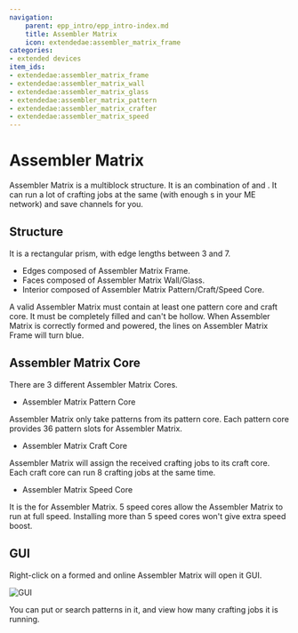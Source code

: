 ```yaml
---
navigation:
    parent: epp_intro/epp_intro-index.md
    title: Assembler Matrix
    icon: extendedae:assembler_matrix_frame
categories:
- extended devices
item_ids:
- extendedae:assembler_matrix_frame
- extendedae:assembler_matrix_wall
- extendedae:assembler_matrix_glass
- extendedae:assembler_matrix_pattern
- extendedae:assembler_matrix_crafter
- extendedae:assembler_matrix_speed
---
```


# Assembler Matrix

<Row>
<BlockImage id="extendedae:assembler_matrix_frame" p:formed="true" p:powered="true" scale="5"></BlockImage>
<BlockImage id="extendedae:assembler_matrix_wall" scale="5"></BlockImage>
<BlockImage id="extendedae:assembler_matrix_glass" scale="5"></BlockImage>
<BlockImage id="extendedae:assembler_matrix_pattern" scale="5"></BlockImage>
<BlockImage id="extendedae:assembler_matrix_crafter" scale="5"></BlockImage>
<BlockImage id="extendedae:assembler_matrix_speed" scale="5"></BlockImage>
</Row>

Assembler Matrix is a multiblock structure. It is an combination of <ItemLink id="ae2:molecular_assembler" /> and <ItemLink id="ae2:pattern_provider" />.
It can run a lot of crafting jobs at the same (with enough <ItemLink id="ae2:crafting_accelerator" />s in your ME network) and save channels for you.

## Structure

<GameScene zoom="3" background="transparent" interactive={true}>
  <ImportStructure src="../structure/assembler_matrix.snbt"></ImportStructure>
</GameScene>

It is a rectangular prism, with edge lengths between 3 and 7. 
- Edges composed of Assembler Matrix Frame.
- Faces composed of Assembler Matrix Wall/Glass.
- Interior composed of Assembler Matrix Pattern/Craft/Speed Core.

A valid Assembler Matrix must contain at least one pattern core and craft core. 
It must be completely filled and can't be hollow.
When Assembler Matrix is correctly formed and powered, the lines on Assembler Matrix Frame will turn blue.

## Assembler Matrix Core

There are 3 different Assembler Matrix Cores.

- Assembler Matrix Pattern Core

Assembler Matrix only take patterns from its pattern core. Each pattern core provides 36 pattern slots for Assembler Matrix.

- Assembler Matrix Craft Core

Assembler Matrix will assign the received crafting jobs to its craft core. Each craft core can run 8 crafting jobs at the same time.

- Assembler Matrix Speed Core

It is the <ItemLink id="ae2:speed_card" /> for Assembler Matrix. 5 speed cores allow the Assembler Matrix to run at full speed.
Installing more than 5 speed cores won't give extra speed boost.

## GUI

Right-click on a formed and online Assembler Matrix will open it GUI.

![GUI](../pic/assembler_matrix.png)

You can put or search patterns in it, and view how many crafting jobs it is running.

